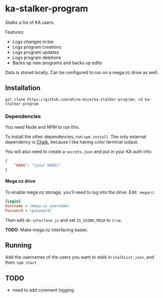 # ka-stalker-program
Stalks a list of KA users.

Features:
* Logs changes in bio
* Logs program creations
* Logs program updates
* Logs program deletions
* Backs up new programs and backs up edits

Data is stored locally. Can be configured to run on a mega.nz drive as well.

## Installation
`git clone https://github.com/white-mice/ka-stalker-program; cd ka-stalker-program`

### Dependencies
You need Node and NPM to run this.

To install the other dependencies, run `npm install`. The only external dependency
is [Chalk](https://github.com/chalk/chalk), because I like having color terminal output.

You will also need to create a `secrets.json` and put in your KA auth info:
```json
{
	"KAAS": "[your KAAS]"
}
```


#### Mega.nz drive
To enable mega.nz storage, you'll need to log into the drive.
Edit `.megarc`:
```ini
[Login]
Username = (mega.nz username)
Password = (password)
```

Then edit `db-interface.js` and set `IS_USING_MEGA` to `true`.

**TODO**: Make mega.nz interfacing easier.

## Running
Add the usernames of the users you want to stalk in `stalkList.json`, and then:
`npm start`

## TODO
* need to add comment logging